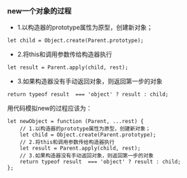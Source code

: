 ### new一个对象的过程
+ 1.以构造器的prototype属性为原型，创建新对象；
<pre><code>let child = Object.create(Parent.prototype);</code></pre>
+ 2.将this和调用参数传给构造器执行
<pre><code>let result = Parent.apply(child, rest);</code></pre>
+ 3.如果构造器没有手动返回对象，则返回第一步的对象
<pre><code>return typeof result  === 'object' ? result : child;</code></pre>

用代码模拟new的过程应该为：
<pre><code>let newObject = function (Parent, ...rest) {
    // 1.以构造器的prototype属性为原型，创建新对象；
    let child = Object.create(Parent.prototype);
    // 2.将this和调用参数传给构造器执行
    let result = Parent.apply(child, rest);
    // 3.如果构造器没有手动返回对象，则返回第一步的对象
    return typeof result  === 'object' ? result : child;
};</code></pre>